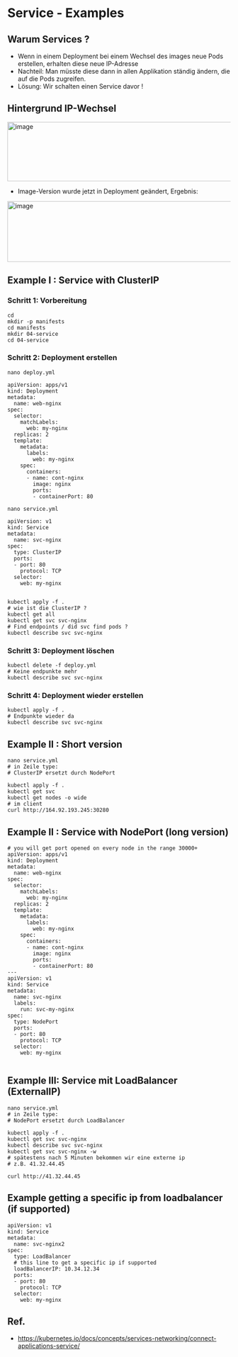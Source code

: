 # Service - Examples 

## Warum Services ? 

  * Wenn in einem Deployment bei einem Wechsel des images neue Pods erstellen, erhalten diese neue IP-Adresse
  * Nachteil: Man müsste diese dann in allen Applikation ständig ändern, die auf die Pods zugreifen.
  * Lösung: Wir schalten einen Service davor !

## Hintergrund IP-Wechsel 
 
 <img width="930" height="134" alt="image" src="https://github.com/user-attachments/assets/26c16134-1f2a-4b42-8cca-355099d08604" />

 * Image-Version wurde jetzt in Deployment geändert, Ergebnis:

<img width="939" height="137" alt="image" src="https://github.com/user-attachments/assets/fb5a665b-98a7-445b-8ec7-27f12c2267e1" />


## Example I : Service with ClusterIP 

### Schritt 1: Vorbereitung 

```
cd
mkdir -p manifests
cd manifests
mkdir 04-service 
cd 04-service 
```

### Schritt 2: Deployment erstellen 

```
nano deploy.yml 
```

```
apiVersion: apps/v1
kind: Deployment
metadata:
  name: web-nginx
spec:
  selector:
    matchLabels:
      web: my-nginx
  replicas: 2
  template:
    metadata:
      labels:
        web: my-nginx
    spec:
      containers:
      - name: cont-nginx
        image: nginx
        ports:
        - containerPort: 80
```

```
nano service.yml
```


```
apiVersion: v1
kind: Service
metadata:
  name: svc-nginx
spec:
  type: ClusterIP
  ports:
  - port: 80
    protocol: TCP
  selector:
    web: my-nginx      
        
```        

```
kubectl apply -f .
# wie ist die ClusterIP ?  
kubectl get all
kubectl get svc svc-nginx
# Find endpoints / did svc find pods ?
kubectl describe svc svc-nginx 
```

### Schritt 3: Deployment löschen 

```
kubectl delete -f deploy.yml
# Keine endpunkte mehr 
kubectl describe svc svc-nginx
```

 ### Schritt 4: Deployment wieder erstellen 

```
kubectl apply -f .
# Endpunkte wieder da
kubectl describe svc svc-nginx
```


## Example II : Short version 

```
nano service.yml
# in Zeile type: 
# ClusterIP ersetzt durch NodePort 

kubectl apply -f .
kubectl get svc
kubectl get nodes -o wide
# im client 
curl http://164.92.193.245:30280
```

## Example II : Service with NodePort (long version)

```
# you will get port opened on every node in the range 30000+
apiVersion: apps/v1
kind: Deployment
metadata:
  name: web-nginx
spec:
  selector:
    matchLabels:
      web: my-nginx
  replicas: 2
  template:
    metadata:
      labels:
        web: my-nginx
    spec:
      containers:
      - name: cont-nginx
        image: nginx
        ports:
        - containerPort: 80
---
apiVersion: v1
kind: Service
metadata:
  name: svc-nginx
  labels:
    run: svc-my-nginx
spec:
  type: NodePort
  ports:
  - port: 80
    protocol: TCP
  selector:
    web: my-nginx
       
```        

## Example III: Service mit LoadBalancer (ExternalIP)

```
nano service.yml
# in Zeile type: 
# NodePort ersetzt durch LoadBalancer  

kubectl apply -f .
kubectl get svc svc-nginx
kubectl describe svc svc-nginx 
kubectl get svc svc-nginx -w 
# spätestens nach 5 Minuten bekommen wir eine externe ip
# z.B. 41.32.44.45

curl http://41.32.44.45 
```


## Example getting a specific ip from loadbalancer (if supported) 

```
apiVersion: v1
kind: Service
metadata:
  name: svc-nginx2
spec:
  type: LoadBalancer
  # this line to get a specific ip if supported
  loadBalancerIP: 10.34.12.34
  ports:
  - port: 80
    protocol: TCP
  selector:
    web: my-nginx
```       



## Ref.

  * https://kubernetes.io/docs/concepts/services-networking/connect-applications-service/
